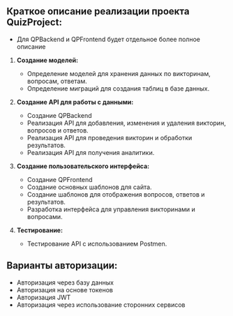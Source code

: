 
Краткое описание реализации проекта QuizProject:
-
- Для QPBackend и QPFrontend будет отдельное более полное описание

1. **Создание моделей:**
   - Определение моделей для хранения данных по викторинам, вопросам, ответам.
   - Определение миграций для создания таблиц в базе данных.

2. **Создание API для работы с данными:**
   - Создание QPBackend
   - Реализация API для добавления, изменения и удаления викторин, вопросов и ответов.
   - Реализация API для проведения викторин и обработки результатов.
   - Реализация API для получения аналитики.

3. **Создание пользовательского интерфейса:**
   - Создание QPFrontend
   - Создание основных шаблонов для сайта.
   - Создание шаблонов для отображения вопросов, ответов и результатов.
   - Разработка интерфейса для управления викторинами и вопросами.

4. **Тестирование:**
   - Тестирование API с использованием Postmen.

Варианты авторизации:
-
- Авторизация через базу данных
- Авторизация на основе токенов
- Авторизация JWT
- Авторизация через использование сторонних сервисов
